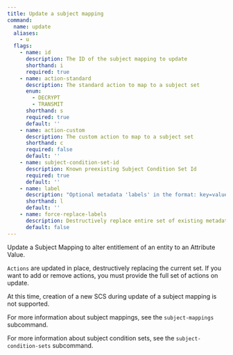 ```yaml
---
title: Update a subject mapping
command:
  name: update
  aliases:
    - u
  flags:
    - name: id
      description: The ID of the subject mapping to update
      shorthand: i
      required: true
    - name: action-standard
      description: The standard action to map to a subject set
      enum:
        - DECRYPT
        - TRANSMIT
      shorthand: s
      required: true
      default: ''
    - name: action-custom
      description: The custom action to map to a subject set
      shorthand: c
      required: false
      default: ''
    - name: subject-condition-set-id
      description: Known preexisting Subject Condition Set Id
      required: true
      default: ''
    - name: label
      description: "Optional metadata 'labels' in the format: key=value"
      shorthand: l
      default: ''
    - name: force-replace-labels
      description: Destructively replace entire set of existing metadata 'labels' with any provided to this command
      default: false
---
```


Update a Subject Mapping to alter entitlement of an entity to an Attribute Value.

`Actions` are updated in place, destructively replacing the current set. If you want to add or remove actions, you must provide the full set of actions on update.

At this time, creation of a new SCS during update of a subject mapping is not supported.

For more information about subject mappings, see the `subject-mappings` subcommand.

For more information about subject condition sets, see the `subject-condition-sets` subcommand.
